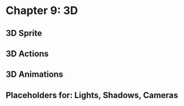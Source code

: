 # Chapter 9: 3D

## 3D Sprite
    
## 3D Actions
    
## 3D Animations
    
## Placeholders for: Lights, Shadows, Cameras


